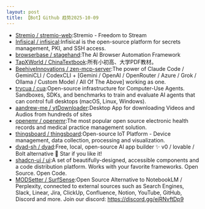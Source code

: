 ```yaml
---
layout: post
title: 【Bot】Github 趋势2025-10-09
---
```


* [Stremio / stremio-web](https://github.com/Stremio/stremio-web):Stremio - Freedom to Stream
* [Infisical / infisical](https://github.com/Infisical/infisical):Infisical is the open-source platform for secrets management, PKI, and SSH access.
* [browserbase / stagehand](https://github.com/browserbase/stagehand):The AI Browser Automation Framework
* [TapXWorld / ChinaTextbook](https://github.com/TapXWorld/ChinaTextbook):所有小初高、大学PDF教材。
* [BeehiveInnovations / zen-mcp-server](https://github.com/BeehiveInnovations/zen-mcp-server):The power of Claude Code / GeminiCLI / CodexCLI + [Gemini / OpenAI / OpenRouter / Azure / Grok / Ollama / Custom Model / All Of The Above] working as one.
* [trycua / cua](https://github.com/trycua/cua):Open-source infrastructure for Computer-Use Agents. Sandboxes, SDKs, and benchmarks to train and evaluate AI agents that can control full desktops (macOS, Linux, Windows).
* [aandrew-me / ytDownloader](https://github.com/aandrew-me/ytDownloader):Desktop App for downloading Videos and Audios from hundreds of sites
* [openemr / openemr](https://github.com/openemr/openemr):The most popular open source electronic health records and medical practice management solution.
* [thingsboard / thingsboard](https://github.com/thingsboard/thingsboard):Open-source IoT Platform - Device management, data collection, processing and visualization.
* [dyad-sh / dyad](https://github.com/dyad-sh/dyad):Free, local, open-source AI app builder ✨ v0 / lovable / Bolt alternative 🌟 Star if you like it!
* [shadcn-ui / ui](https://github.com/shadcn-ui/ui):A set of beautifully-designed, accessible components and a code distribution platform. Works with your favorite frameworks. Open Source. Open Code.
* [MODSetter / SurfSense](https://github.com/MODSetter/SurfSense):Open Source Alternative to NotebookLM / Perplexity, connected to external sources such as Search Engines, Slack, Linear, Jira, ClickUp, Confluence, Notion, YouTube, GitHub, Discord and more. Join our discord: https://discord.gg/ejRNvftDp9
